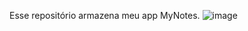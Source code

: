Esse repositório armazena meu app MyNotes. 
![image](https://user-images.githubusercontent.com/11887846/179072628-7870a5ae-56c4-461e-af17-2eb5c833b74f.png)
